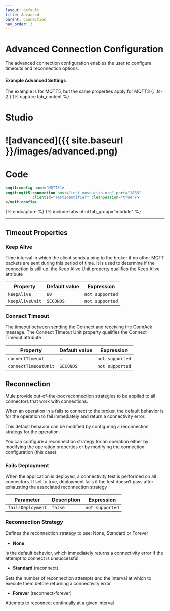 ```yaml
---
layout: default
title: Advanced
parent: Connection
nav_order: 3
---
```


# Advanced Connection Configuration

The advanced connection configuration enables the user to configure timeouts and reconnection options.

#### Example Advanced Settings
The example is for MQTT5, but the same properties apply for MQTT3
{: .fs-2 }
{% capture tab_content %}

Studio
===
![advanced]({{ site.baseurl }}/images/advanced.png)
====

Code
===

```xml
<mqtt:config name="MQTT5">
<mqtt:mqtt5-connection host="test.mosquitto.org" port="1883" 
            clientId="TestIdentifier" cleanSession="true"/>
</mqtt:config>
```

{% endcapture %}
{% include tabs.html tab_group="module" %}

---

## Timeout Properties

### Keep Alive

Time interval in which the client sends a ping to the broker if no other MQTT packets are sent during this period of time. It is used to determine if the connection is still up. the Keep Alive Unit property qualifies the Keep Alive attribute

| Property | Default value | Expression |
| ----------- | ----------- | ------------- |
| `keepAlive` | `60` | `not supported`|
| `keepAliveUnit` | `SECONDS` | `not supported`|

### Connect Timeout

The timeout between sending the Connect and receiving the ConnAck message. The Connect Timeout Unit property qualifies the Connect Timeout attribute

| Property | Default value | Expression |
| ----------- | ----------- | ------------- |
| `connectTimeout` | - | `not supported`|
| `connectTimeoutUnit` | `SECONDS` | `not supported`|

## Reconnection

Mule provide out-of-the-box reconnection strategies to be applied to all connectors that work with connections. 

When an operation in a fails to connect to the broker, the default behavior is for the operation to fail immediately and return a connectivity error.

This default behavior can be modified by configuring a reconnection strategy for the operation.

You can configure a reconnection strategy for an operation either by modifying the operation properties or by modifying the connection configuration (this case).

### Fails Deployment

When the application is deployed, a connectivity test is performed on all connectors. If set to true, deployment fails if the test doesn’t pass after exhausting the associated reconnection strategy

| Parameter | Description | Expression |
| ----------- | ----------- | ------ |
| `failsDeployment` | `false` | `not supported`|

### Reconnection Strategy

Defines the reconnection strategy to use: None, Standard or Forever

* **None**

Is the default behavior, which immediately returns a connectivity error if the attempt to connect is unsuccessful

* **Standard** (reconnect)

Sets the number of reconnection attempts and the interval at which to execute them before returning a connectivity error

* **Forever** (reconnect-forever)

Attempts to reconnect continually at a given interval